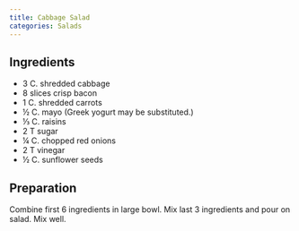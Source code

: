 ```yaml
---
title: Cabbage Salad
categories: Salads
---
```


## Ingredients

- 3 C. shredded cabbage
- 8 slices crisp bacon
- 1 C. shredded carrots
- ½ C. mayo (Greek yogurt may be substituted.)
- ⅓ C. raisins
- 2 T sugar
- ¼ C. chopped red onions
- 2 T vinegar
- ½ C. sunflower seeds

## Preparation

Combine first 6 ingredients in large bowl.  Mix last 3 ingredients and pour on salad.  Mix well.

